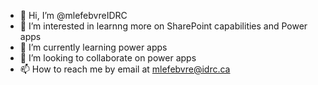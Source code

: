 - 👋 Hi, I’m @mlefebvreIDRC
- 👀 I’m interested in learnng more on SharePoint capabilities and Power apps
- 🌱 I’m currently learning power apps
- 💞️ I’m looking to collaborate on power apps
- 📫 How to reach me by email at mlefebvre@idrc.ca

<!---
mlefebvreIDRC/mlefebvreIDRC is a ✨ special ✨ repository because its `README.md` (this file) appears on your GitHub profile.
You can click the Preview link to take a look at your changes.
--->
